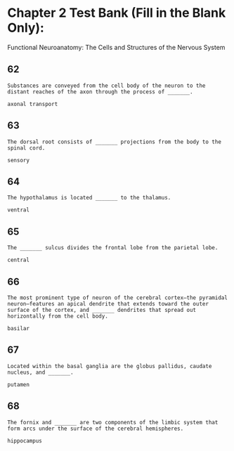# Chapter 2 Test Bank (Fill in the Blank Only):  
Functional Neuroanatomy: The Cells and Structures of the Nervous System

## 62
```Gezhi
Substances are conveyed from the cell body of the neuron to the distant reaches of the axon through the process of _______.
```
```Gezhi
axonal transport
```

## 63
```Gezhi
The dorsal root consists of _______ projections from the body to the spinal cord.
```
```Gezhi
sensory
```

## 64
```Gezhi
The hypothalamus is located _______ to the thalamus.
```
```Gezhi
ventral
```

## 65
```Gezhi
The _______ sulcus divides the frontal lobe from the parietal lobe.
```
```Gezhi
central
```

## 66
```Gezhi
The most prominent type of neuron of the cerebral cortex—the pyramidal neuron—features an apical dendrite that extends toward the outer surface of the cortex, and _______ dendrites that spread out horizontally from the cell body.
```
```Gezhi
basilar
```

## 67
```Gezhi
Located within the basal ganglia are the globus pallidus, caudate nucleus, and _______.
```
```Gezhi
putamen
```

## 68
```Gezhi
The fornix and _______ are two components of the limbic system that form arcs under the surface of the cerebral hemispheres.
```
```Gezhi
hippocampus
```
